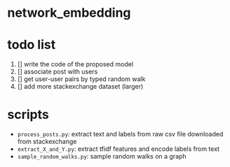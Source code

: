 # network_embedding

# todo list

1. [] write the code of the proposed model
1. [] associate post with users
1. [] get user-user pairs by typed random walk
1. [] add more stackexchange dataset (larger)

# scripts

- `process_posts.py`: extract text and labels from raw csv file downloaded from stackexchange
- `extract_X_and_Y.py`: extract tfidf features and encode labels from text
- `sample_random_walks.py`: sample random walks on a graph
